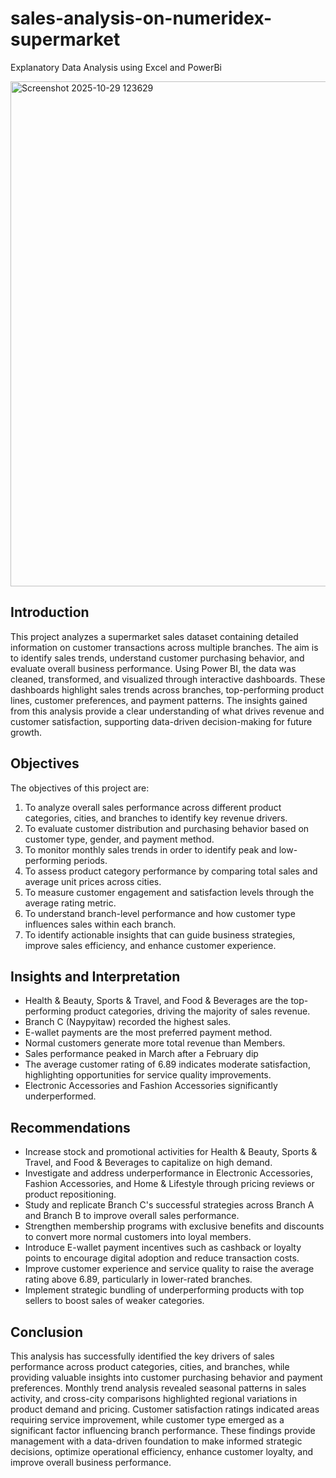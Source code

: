 # sales-analysis-on-numeridex-supermarket
Explanatory Data Analysis using Excel and PowerBi

<img width="1304" height="808" alt="Screenshot 2025-10-29 123629" src="https://github.com/user-attachments/assets/d80abfc7-d9f6-475f-b734-124a684e9cac" />


## Introduction
This project analyzes a supermarket sales dataset containing detailed information on customer transactions across multiple branches. The aim is to identify sales trends, understand customer purchasing behavior, and evaluate overall business performance. Using Power BI, the data was cleaned, transformed, and visualized through interactive dashboards. These dashboards highlight sales trends across branches, top-performing product lines, customer preferences, and payment patterns. The insights gained from this analysis provide a clear understanding of what drives revenue and customer satisfaction, supporting data-driven decision-making for future growth.

## Objectives
The objectives of this project are:
1.  To analyze overall sales performance across different product categories, cities, and branches to identify key revenue drivers.
2.  To evaluate customer distribution and purchasing behavior based on customer type, gender, and payment method.
3.  To monitor monthly sales trends in order to identify peak and low-performing periods.
4.  To assess product category performance by comparing total sales and average unit prices across cities.
5.  To measure customer engagement and satisfaction levels through the average rating metric.
6.  To understand branch-level performance and how customer type influences sales within each branch.
7.  To identify actionable insights that can guide business strategies, improve sales efficiency, and enhance customer experience.

## Insights and Interpretation
* Health & Beauty, Sports & Travel, and Food & Beverages are the top-performing product categories, driving the majority of sales revenue.
* Branch C (Naypyitaw) recorded the highest sales.
* E-wallet payments are the most preferred payment method.
* Normal customers generate more total revenue than Members.
* Sales performance peaked in March after a February dip
* The average customer rating of 6.89 indicates moderate satisfaction, highlighting opportunities for service quality improvements.
* Electronic Accessories and Fashion Accessories significantly underperformed.

## Recommendations

* Increase stock and promotional activities for Health & Beauty, Sports & Travel, and Food & Beverages to capitalize on high demand.
* Investigate and address underperformance in Electronic Accessories, Fashion Accessories, and Home & Lifestyle through pricing reviews or product repositioning.
* Study and replicate Branch C's successful strategies across Branch A and Branch B to improve overall sales performance.
* Strengthen membership programs with exclusive benefits and discounts to convert more normal customers into loyal members.
* Introduce E-wallet payment incentives such as cashback or loyalty points to encourage digital adoption and reduce transaction costs.
* Improve customer experience and service quality to raise the average rating above 6.89, particularly in lower-rated branches.
* Implement strategic bundling of underperforming products with top sellers to boost sales of weaker categories.

## Conclusion
This analysis has successfully identified the key drivers of sales performance across product categories, cities, and branches, while providing valuable insights into customer purchasing behavior and payment preferences. Monthly trend analysis revealed seasonal patterns in sales activity, and cross-city comparisons highlighted regional variations in product demand and pricing. Customer satisfaction ratings indicated areas requiring service improvement, while customer type emerged as a significant factor influencing branch performance. These findings provide management with a data-driven foundation to make informed strategic decisions, optimize operational efficiency, enhance customer loyalty, and improve overall business performance.



